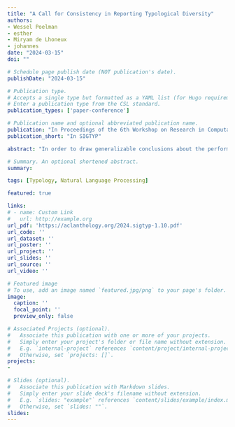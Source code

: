 ```yaml
---
title: "A Call for Consistency in Reporting Typological Diversity"
authors:
- Wessel Poelman
- esther
- Miryam de Lhoneux
- johannes
date: "2024-03-15"
doi: ""

# Schedule page publish date (NOT publication's date).
publishDate: "2024-03-15"

# Publication type.
# Accepts a single type but formatted as a YAML list (for Hugo requirements).
# Enter a publication type from the CSL standard.
publication_types: ['paper-conference']

# Publication name and optional abbreviated publication name.
publication: "In Proceedings of the 6th Workshop on Research in Computational Linguistic Typology and Multilingual NLP"
publication_short: "In SIGTYP"

abstract: "In order to draw generalizable conclusions about the performance of multilingual models across languages, it is important to evaluate on a set of languages that captures linguistic diversity.Linguistic typology is increasingly used to justify language selection, inspired by language sampling in linguistics.However, justifications for ‘typological diversity’ exhibit great variation, as there seems to be no set definition, methodology or consistent link to linguistic typology.In this work, we provide a systematic insight into how previous work in the ACL Anthology uses the term ‘typological diversity’.Our two main findings are: 1) what is meant by typologically diverse language selection is not consistent and 2) the actual typological diversity of the language sets in these papers varies greatly.We argue that, when making claims about ‘typological diversity’, an operationalization of this should be included.A systematic approach that quantifies this claim, also with respect to the number of languages used, would be even better."

# Summary. An optional shortened abstract.
summary:

tags: [Typology, Natural Language Processing]

featured: true

links:
# - name: Custom Link
#   url: http://example.org
url_pdf: 'https://aclanthology.org/2024.sigtyp-1.10.pdf'
url_code: ''
url_dataset: ''
url_poster: ''
url_project: ''
url_slides: ''
url_source: ''
url_video: ''

# Featured image
# To use, add an image named `featured.jpg/png` to your page's folder. 
image:
  caption: ''
  focal_point: ''
  preview_only: false

# Associated Projects (optional).
#   Associate this publication with one or more of your projects.
#   Simply enter your project's folder or file name without extension.
#   E.g. `internal-project` references `content/project/internal-project/index.md`.
#   Otherwise, set `projects: []`.
projects:
- 

# Slides (optional).
#   Associate this publication with Markdown slides.
#   Simply enter your slide deck's filename without extension.
#   E.g. `slides: "example"` references `content/slides/example/index.md`.
#   Otherwise, set `slides: ""`.
slides: 
---
```


<!-- {{% callout note %}}
Create your slides in Markdown - click the *Slides* button to check out the example.
{{% /callout %}}

Add the publication's **full text** or **supplementary notes** here. You can use rich formatting such as including [code, math, and images](https://docs.hugoblox.com/content/writing-markdown-latex/). -->
